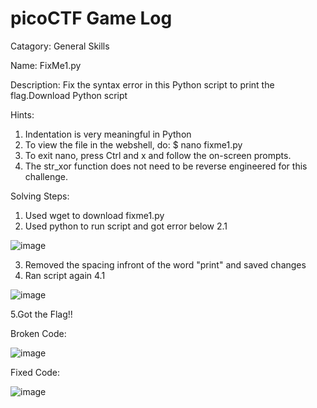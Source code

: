 # picoCTF Game Log

Catagory: General Skills

Name: FixMe1.py

Description: Fix the syntax error in this Python script to print the flag.Download Python script  

Hints: 
1. Indentation is very meaningful in Python  
2. To view the file in the webshell, do: $ nano fixme1.py
3. To exit nano, press Ctrl and x and follow the on-screen prompts.
4. The str_xor function does not need to be reverse engineered for this challenge.

Solving Steps: 
1. Used wget to download fixme1.py
2. Used python to run script and got error below
 2.1 

![image](https://user-images.githubusercontent.com/99389724/153542232-83e11722-8684-4b97-aee1-1115797b9a00.png)
 
3. Removed the spacing infront of the word "print" and saved changes  
4. Ran script again
 4.1 
 
 ![image](https://user-images.githubusercontent.com/99389724/153542271-50a6c0db-fb38-4739-970a-70f0942fd5b3.png)
 
5.Got the Flag!!

Broken Code:

![image](https://user-images.githubusercontent.com/99389724/153542532-0f67f619-8e4d-43a4-b97f-61befabf5543.png)


Fixed Code:

![image](https://user-images.githubusercontent.com/99389724/153542555-3f92c3a7-d50e-42d6-8fd6-04e5a63d9470.png)

